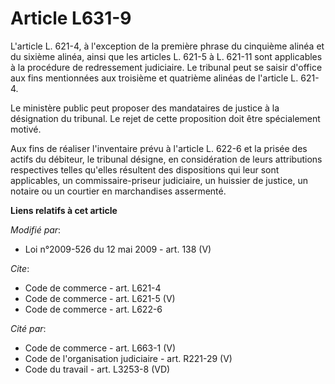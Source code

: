 # Article L631-9

L'article L. 621-4, à l'exception de la première phrase du cinquième alinéa et du sixième alinéa, ainsi que les articles L.
621-5 à L. 621-11 sont applicables à la procédure de redressement judiciaire. Le tribunal peut se saisir d'office aux fins
mentionnées aux troisième et quatrième alinéas de l'article L. 621-4. 

Le ministère public peut proposer des mandataires de justice à la désignation du tribunal. Le rejet de cette proposition doit
être spécialement motivé. 

Aux fins de réaliser l'inventaire prévu à l'article L. 622-6 et la prisée des actifs du débiteur, le tribunal désigne, en
considération de leurs attributions respectives telles qu'elles résultent des dispositions qui leur sont applicables, un
commissaire-priseur judiciaire, un huissier de justice, un notaire ou un courtier en marchandises assermenté.

**Liens relatifs à cet article**

_Modifié par_:

  - Loi n°2009-526 du 12 mai 2009 - art. 138 (V)

_Cite_:

  - Code de commerce - art. L621-4
  - Code de commerce - art. L621-5 (V)
  - Code de commerce - art. L622-6

_Cité par_:

  - Code de commerce - art. L663-1 (V)
  - Code de l'organisation judiciaire - art. R221-29 (V)
  - Code du travail - art. L3253-8 (VD)
